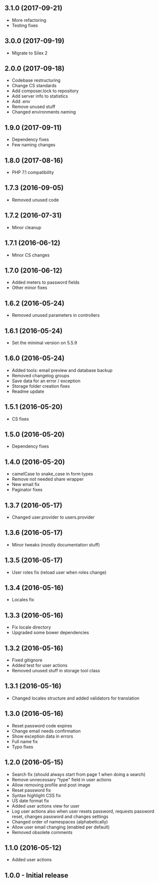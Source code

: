 ## 3.1.0 (2017-09-21)
* More refactoring
* Testing fixes

## 3.0.0 (2017-09-19)
* Migrate to Silex 2

## 2.0.0 (2017-09-18)
* Codebase restructuring
* Change CS standards
* Add composer.lock to repository
* Add server info to statistics
* Add .env
* Remove unused stuff
* Changed environments naming

## 1.9.0 (2017-09-11)
* Dependency fixes
* Few naming changes

## 1.8.0 (2017-08-16)
* PHP 7.1 compatibility

## 1.7.3 (2016-09-05)
* Removed unused code

## 1.7.2 (2016-07-31)
* Minor cleanup

## 1.7.1 (2016-06-12)
* Minor CS changes

## 1.7.0 (2016-06-12)
* Added meters to password fields
* Other minor fixes

## 1.6.2 (2016-05-24)
* Removed unused parameters in controllers

## 1.6.1 (2016-05-24)
* Set the minimal version on 5.5.9

## 1.6.0 (2016-05-24)
* Added tools: email preview and database backup
* Removed changelog groups
* Save data for an error / exception
* Storage folder creation fixes
* Readme update

## 1.5.1 (2016-05-20)
* CS fixes

## 1.5.0 (2016-05-20)
* Dependency fixes

## 1.4.0 (2016-05-20)
* camelCase to snake_case in form types
* Remove not needed share wrapper
* New email fix
* Paginator fixes

## 1.3.7 (2016-05-17)
* Changed user.provider to users.provider

## 1.3.6 (2016-05-17)
* Minor tweaks (mostly documentation stuff)

## 1.3.5 (2016-05-17)
* User roles fix (reload user when roles change)

## 1.3.4 (2016-05-16)
* Locales fix

## 1.3.3 (2016-05-16)
* Fix locale directory
* Upgraded some bower dependencies

## 1.3.2 (2016-05-16)
* Fixed gitignore
* Added test for user actions
* Removed unused stuff in storage tool class

## 1.3.1 (2016-05-16)
* Changed locales structure and added validators for translation

## 1.3.0 (2016-05-16)
* Reset password code expires
* Change email needs confirmation
* Show exception data in errors
* Full name fix
* Typo fixes

## 1.2.0 (2016-05-15)
* Search fix (should always start from page 1 when doing a search)
* Remove unnecessary "type" field in user actions
* Allow removing profile and post image
* Reset password fix
* Syntax highlight CSS fix
* US date format fix
* Added user actions view for user
* Log user actions also when user resets password, requests password reset, changes password and changes settings
* Changed order of namespaces (alphabetically)
* Allow user email changing (enabled per default)
* Removed obsolete comments

## 1.1.0 (2016-05-12)
* Added user actions

## 1.0.0 - Initial release
